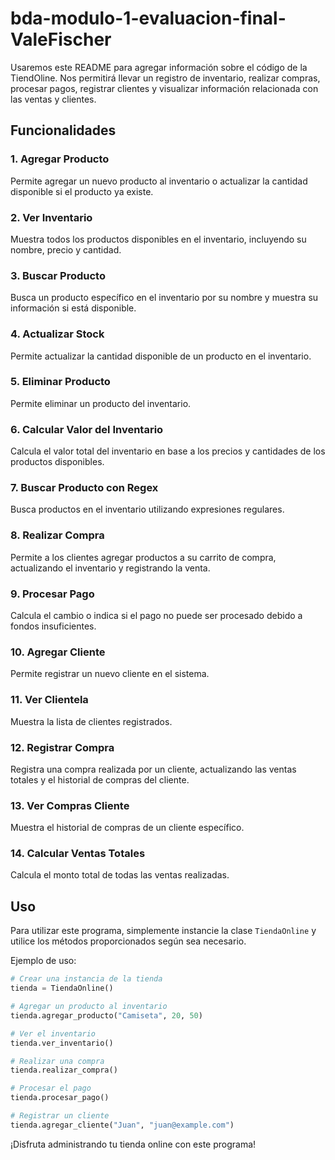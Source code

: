 # bda-modulo-1-evaluacion-final-ValeFischer
Usaremos este README para agregar información sobre el código de la TiendOline.
Nos permitirá llevar un registro de inventario, realizar compras, procesar pagos, registrar clientes y visualizar información relacionada con las ventas y clientes.

## Funcionalidades

### 1. Agregar Producto
Permite agregar un nuevo producto al inventario o actualizar la cantidad disponible si el producto ya existe.

### 2. Ver Inventario
Muestra todos los productos disponibles en el inventario, incluyendo su nombre, precio y cantidad.

### 3. Buscar Producto
Busca un producto específico en el inventario por su nombre y muestra su información si está disponible.

### 4. Actualizar Stock
Permite actualizar la cantidad disponible de un producto en el inventario.

### 5. Eliminar Producto
Permite eliminar un producto del inventario.

### 6. Calcular Valor del Inventario
Calcula el valor total del inventario en base a los precios y cantidades de los productos disponibles.

### 7. Buscar Producto con Regex
Busca productos en el inventario utilizando expresiones regulares.

### 8. Realizar Compra
Permite a los clientes agregar productos a su carrito de compra, actualizando el inventario y registrando la venta.

### 9. Procesar Pago
Calcula el cambio o indica si el pago no puede ser procesado debido a fondos insuficientes.

### 10. Agregar Cliente
Permite registrar un nuevo cliente en el sistema.

### 11. Ver Clientela
Muestra la lista de clientes registrados.

### 12. Registrar Compra
Registra una compra realizada por un cliente, actualizando las ventas totales y el historial de compras del cliente.

### 13. Ver Compras Cliente
Muestra el historial de compras de un cliente específico.

### 14. Calcular Ventas Totales
Calcula el monto total de todas las ventas realizadas.

## Uso
Para utilizar este programa, simplemente instancie la clase `TiendaOnline` y utilice los métodos proporcionados según sea necesario.

Ejemplo de uso:

```python
# Crear una instancia de la tienda
tienda = TiendaOnline()

# Agregar un producto al inventario
tienda.agregar_producto("Camiseta", 20, 50)

# Ver el inventario
tienda.ver_inventario()

# Realizar una compra
tienda.realizar_compra()

# Procesar el pago
tienda.procesar_pago()

# Registrar un cliente
tienda.agregar_cliente("Juan", "juan@example.com")
```

¡Disfruta administrando tu tienda online con este programa!
```

